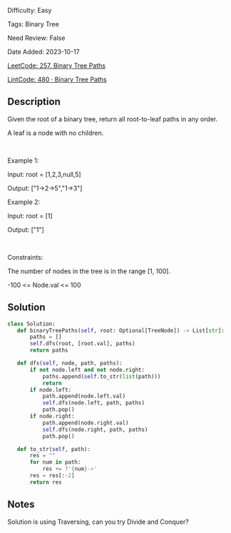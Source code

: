Difficulty: Easy

Tags: Binary Tree

Need Review: False

Date Added: 2023-10-17

[LeetCode: 257. Binary Tree Paths](https://leetcode.com/problems/binary-tree-paths/)

[LintCode: 480 · Binary Tree Paths](https://lintcode.com/problem/480 )

## Description 

Given the root of a binary tree, return all root-to-leaf paths in any order.

A leaf is a node with no children.

 

Example 1:





Input: root = [1,2,3,null,5]

Output: ["1->2->5","1->3"]



Example 2:



Input: root = [1]

Output: ["1"]



 

Constraints:



The number of nodes in the tree is in the range [1, 100].

-100 <= Node.val <= 100



## Solution 
 ```python 
class Solution:
    def binaryTreePaths(self, root: Optional[TreeNode]) -> List[str]:
        paths = []
        self.dfs(root, [root.val], paths)
        return paths

    def dfs(self, node, path, paths):
        if not node.left and not node.right:
            paths.append(self.to_str(list(path)))
            return 
        if node.left:
            path.append(node.left.val)
            self.dfs(node.left, path, paths)
            path.pop()  
        if node.right:
            path.append(node.right.val)
            self.dfs(node.right, path, paths)
            path.pop()          

    def to_str(self, path):
        res = ""
        for num in path:
            res += f'{num}->'
        res = res[:-2]
        return res
 ``` 
## Notes
Solution is using Traversing, can you try Divide and Conquer?